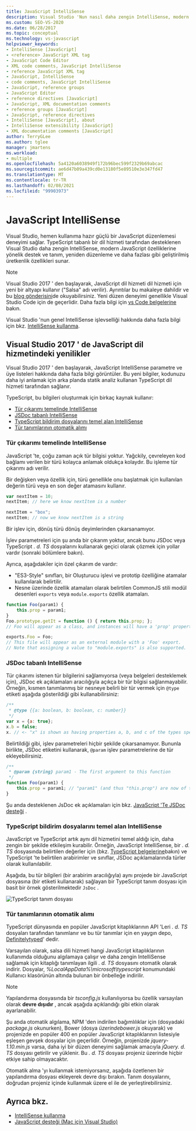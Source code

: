 ```yaml
---
title: JavaScript IntelliSense
description: Visual Studio 'Nun nasıl daha zengin IntelliSense, modern JavaScript özelliklerine yönelik destek ve geliştirilmiş üretkenlik özelliklerini nasıl sağladığını öğrenin.
ms.custom: SEO-VS-2020
ms.date: 06/28/2017
ms.topic: conceptual
ms.technology: vs-javascript
helpviewer_keywords:
- IntelliSense [JavaScript]
- <reference> JavaScript XML tag
- JavaScript Code Editor
- XML code comments, JavaScript IntelliSense
- reference JavaScript XML tag
- JavaScript, IntelliSense
- code comments, JavaScript IntelliSense
- JavaScript, reference groups
- JavaScript Editor
- reference directives [JavaScript]
- JavaScript, XML documentation comments
- reference groups [JavaScript]
- JavaScript, reference directives
- IntelliSense [JavaScript], about
- IntelliSense extensibility [JavaScript]
- XML documentation comments [JavaScript]
author: TerryGLee
ms.author: tglee
manager: jmartens
ms.workload:
- multiple
ms.openlocfilehash: 5a4120a6038949f172b96bec599f2329b69abcac
ms.sourcegitcommit: ae6d47b09a439cd0e13180f5e89510e3e347fd47
ms.translationtype: MT
ms.contentlocale: tr-TR
ms.lasthandoff: 02/08/2021
ms.locfileid: "99903973"
---
```

# <a name="javascript-intellisense"></a>JavaScript IntelliSense

Visual Studio, hemen kullanıma hazır güçlü bir JavaScript düzenlemesi deneyimi sağlar. TypeScript tabanlı bir dil hizmeti tarafından desteklenen Visual Studio daha zengin IntelliSense, modern JavaScript özelliklerine yönelik destek ve tanım, yeniden düzenleme ve daha fazlası gibi geliştirilmiş üretkenlik özellikleri sunar.

> [!NOTE]
> Visual Studio 2017 ' den başlayarak, JavaScript dil hizmeti dil hizmeti için yeni bir altyapı kullanır ("Salsa" adı verilir). Ayrıntılar bu makaleye dahildir ve bu [blog gönderisini](https://devblogs.microsoft.com/visualstudio/previewing-salsa-javascript-language-service-visual-studio-15/)de okuyabilirsiniz. Yeni düzen deneyimi genellikle Visual Studio Code için de geçerlidir. Daha fazla bilgi için [vs Code belgelerine](https://code.visualstudio.com/docs/languages/javascript) bakın.

Visual Studio 'nun genel IntelliSense işlevselliği hakkında daha fazla bilgi için bkz. [IntelliSense kullanma](../ide/using-intellisense.md).

## <a name="whats-new-in-the-javascript-language-service-in-visual-studio-2017"></a>Visual Studio 2017 ' de JavaScript dil hizmetindeki yenilikler

Visual Studio 2017 ' den başlayarak, JavaScript IntelliSense parametre ve üye listeleri hakkında daha fazla bilgi görüntüler. Bu yeni bilgiler, kodunuzu daha iyi anlamak için arka planda statik analiz kullanan TypeScript dil hizmeti tarafından sağlanır.

TypeScript, bu bilgileri oluşturmak için birkaç kaynak kullanır:

- [Tür çıkarımı temelinde IntelliSense](#TypeInference)
- [JSDoc tabanlı IntelliSense](#JsDoc)
- [TypeScript bildirim dosyalarını temel alan IntelliSense](#TsDeclFiles)
- [Tür tanımlarının otomatik alımı](#Auto)

<a name="TypeInference"></a>

### <a name="intellisense-based-on-type-inference"></a>Tür çıkarımı temelinde IntelliSense

JavaScript 'te, çoğu zaman açık tür bilgisi yoktur. Yağckily, çevreleyen kod bağlamı verilen bir türü kolayca anlamak oldukça kolaydır.
Bu işleme tür çıkarımı adı verilir.

Bir değişken veya özellik için, türü genellikle onu başlatmak için kullanılan değerin türü veya en son değer atamasını kullanır.

```js
var nextItem = 10;
nextItem; // here we know nextItem is a number

nextItem = "box";
nextItem; // now we know nextItem is a string
```

Bir işlev için, dönüş türü dönüş deyimlerinden çıkarsanamıyor.

İşlev parametreleri için şu anda bir çıkarım yoktur, ancak bunu JSDoc veya TypeScript *. d. TS* dosyalarını kullanarak geçici olarak çözmek için yollar vardır (sonraki bölümlere bakın).

Ayrıca, aşağıdakiler için özel çıkarım de vardır:

- "ES3-Style" sınıfları, bir Oluşturucu işlevi ve prototip özelliğine atamalar kullanılarak belirtilir.
- Nesne üzerinde özellik atamaları olarak belirtilen CommonJS stili modül desenleri `exports` veya `module.exports` özellik atamaları.

```js
function Foo(param1) {
    this.prop = param1;
}
Foo.prototype.getIt = function () { return this.prop; };
// Foo will appear as a class, and instances will have a 'prop' property and a 'getIt' method.

exports.Foo = Foo;
// This file will appear as an external module with a 'Foo' export.
// Note that assigning a value to "module.exports" is also supported.
```

<a name="JsDoc"></a>

### <a name="intellisense-based-on-jsdoc"></a>JSDoc tabanlı IntelliSense

Tür çıkarımı istenen tür bilgilerini sağlamıyorsa (veya belgeleri desteklemek için), JSDoc ek açıklamaları aracılığıyla açıkça bir tür bilgisi sağlanmayabilir.  Örneğin, kısmen tanımlanmış bir nesneye belirli bir tür vermek için `@type` etiketi aşağıda gösterildiği gibi kullanabilirsiniz:

```js
/**
 * @type {{a: boolean, b: boolean, c: number}}
 */
var x = {a: true};
x.b = false;
x. // <- "x" is shown as having properties a, b, and c of the types specified
```

Belirtildiği gibi, işlev parametreleri hiçbir şekilde çıkarsanamıyor. Bununla birlikte, JSDoc etiketini kullanarak, `@param` işlev parametrelerine de tür ekleyebilirsiniz.

```js
/**
 * @param {string} param1 - The first argument to this function
 */
function Foo(param1) {
    this.prop = param1; // "param1" (and thus "this.prop") are now of type "string".
}
```

Şu anda desteklenen JsDoc ek açıklamaları için bkz. [JavaScript 'Te JSDoc desteği](https://github.com/Microsoft/TypeScript/wiki/JsDoc-support-in-JavaScript) .

<a name="TsDeclFiles"></a>
### <a name="intellisense-based-on-typescript-declaration-files"></a>TypeScript bildirim dosyalarını temel alan IntelliSense

JavaScript ve TypeScript artık aynı dil hizmetini temel aldığı için, daha zengin bir şekilde etkileşim kurabilir. Örneğin, JavaScript IntelliSense, bir *. d. TS* dosyasında belirtilen değerler için (bkz. [TypeScript belgelerine](https://www.typescriptlang.org/docs/handbook/declaration-files/introduction.html)bakın) ve TypeScript 'te belirtilen arabirimler ve sınıflar, JSDoc açıklamalarında türler olarak kullanılabilir.

Aşağıda, bu tür bilgileri (bir arabirim aracılığıyla) aynı projede bir JavaScript dosyasına (bir etiketi kullanarak) sağlayan bir TypeScript tanım dosyası için basit bir örnek gösterilmektedir `JsDoc` .

![TypeScript tanım dosyası](https://raw.githubusercontent.com/wiki/Microsoft/TypeScript/images/decl1.png)

<a name="Auto"></a>
### <a name="automatic-acquisition-of-type-definitions"></a>Tür tanımlarının otomatik alımı

TypeScript dünyasında en popüler JavaScript kitaplıklarının API 'Leri *. d. TS* dosyaları tarafından tanımlanır ve bu tür tanımlar için en yaygın depo, [Definitelytyped](https://github.com/DefinitelyTyped/DefinitelyTyped)' dedir.

Varsayılan olarak, salsa dili hizmeti hangi JavaScript kitaplıklarının kullanımda olduğunu algılamaya çalışır ve daha zengin IntelliSense sağlamak için kitaplığı tanımlayan ilgili *. d. TS* dosyasını otomatik olarak indirir. Dosyalar, *%LocalAppData%\microsoft\typescript* konumundaki Kullanıcı klasörünün altında bulunan bir önbelleğe indirilir.

> [!NOTE]
> Yapılandırma dosyasında bir *tsconfig.js* kullanılıyorsa bu özellik varsayılan olarak **devre dışıdır** , ancak aşağıda açıklandığı gibi etkin olarak ayarlanabilir.

Şu anda otomatik algılama, NPM 'den indirilen bağımlılıklar için (dosyadaki *package.js* okunurken), Bower (dosya *üzerindebower.js* okuyarak) ve projenizde en popüler 400 en popüler JavaScript kitaplıklarının listesiyle eşleşen gevşek dosyalar için geçerlidir. Örneğin, projenizde *jquery-1.10.min.js* varsa, daha iyi bir düzen deneyimi sağlamak amacıyla *jQuery. d. TS* dosyası getirilir ve yüklenir. Bu *. d. TS* dosyası projeniz üzerinde hiçbir etkiye sahip olmayacaktır.

Otomatik alma 'yı kullanmak istemiyorsanız, aşağıda özetlenen bir yapılandırma dosyası ekleyerek devre dışı bırakın. Tanım dosyalarını, doğrudan projeniz içinde kullanmak üzere el ile de yerleştirebilirsiniz.

## <a name="see-also"></a>Ayrıca bkz.

- [IntelliSense kullanma](../ide/using-intellisense.md)
- [JavaScript desteği (Mac için Visual Studio)](/visualstudio/mac/javascript)
